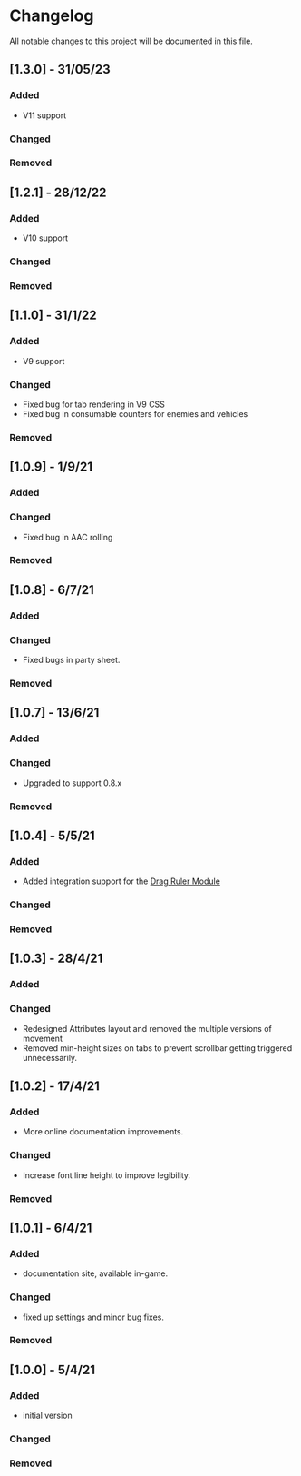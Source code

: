 # Changelog

All notable changes to this project will be documented in this file.
## [1.3.0] - 31/05/23
### Added
- V11 support
### Changed

### Removed
## [1.2.1] - 28/12/22

### Added

- V10 support

### Changed

### Removed

## [1.1.0] - 31/1/22

### Added

- V9 support

### Changed

- Fixed bug for tab rendering in V9 CSS
- Fixed bug in consumable counters for enemies and vehicles

### Removed

## [1.0.9] - 1/9/21

### Added

### Changed

- Fixed bug in AAC rolling

### Removed

## [1.0.8] - 6/7/21

### Added

### Changed

- Fixed bugs in party sheet.

### Removed

## [1.0.7] - 13/6/21

### Added

### Changed

- Upgraded to support 0.8.x

### Removed

## [1.0.4] - 5/5/21

### Added

- Added integration support for the [Drag Ruler Module](https://foundryvtt.com/packages/drag-ruler)

### Changed

### Removed

## [1.0.3] - 28/4/21

### Added

### Changed

- Redesigned Attributes layout and removed the multiple versions of movement
- Removed min-height sizes on tabs to prevent scrollbar getting triggered unnecessarily.

## [1.0.2] - 17/4/21

### Added

- More online documentation improvements.

### Changed

- Increase font line height to improve legibility.

### Removed

## [1.0.1] - 6/4/21

### Added

- documentation site, available in-game.

### Changed

- fixed up settings and minor bug fixes.

### Removed

## [1.0.0] - 5/4/21

### Added

- initial version

### Changed

### Removed
